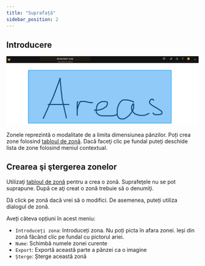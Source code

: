 ```yaml
---
title: "Suprafață"
sidebar_position: 2
---
```


## Introducere

![Suprafață](area.png)

Zonele reprezintă o modalitate de a limita dimensiunea pânzilor. Poți crea zone folosind [tabloul de zonă](tools/area.md). Dacă faceţi clic pe fundal puteţi deschide lista de zone folosind meniul contextual.

## Crearea şi ştergerea zonelor

Utilizaţi [tabloul de zonă](tools/area.md) pentru a crea o zonă. Suprafeţele nu se pot suprapune. După ce aţi creat o zonă trebuie să o denumiţi.

Dă click pe zonă dacă vrei să o modifici. De asemenea, puteți utiliza dialogul de zonă.

Aveți câteva opțiuni în acest meniu:

* `Introduceți zona`: Introduceți zona. Nu poți picta în afara zonei. Ieși din zonă făcând clic pe fundal cu pictorul ariei.
* `Nume`: Schimbă numele zonei curente
* `Export`: Exportă această parte a pânzei ca o imagine
* `Șterge`: Șterge această zonă
